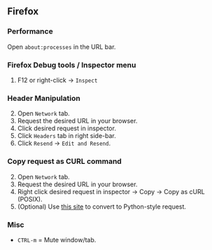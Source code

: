 ## Firefox

### Performance

Open `about:processes` in the URL bar.

### Firefox Debug tools / Inspector menu

1. F12 or right-click -> `Inspect`

### Header Manipulation

2. Open `Network` tab.
3. Request the desired URL in your browser.
4. Click desired request in inspector.
5. Click `Headers` tab in right side-bar.
6. Click `Resend` -> `Edit and Resend`.

### Copy request as CURL command

2. Open `Network` tab.
3. Request the desired URL in your browser.
4. Right click desired request in inspector -> Copy -> Copy as cURL (POSIX).
5. (Optional) Use [this site](https://curlconverter.com/) to convert to Python-style request.

### Misc

- `CTRL-m` = Mute window/tab.
